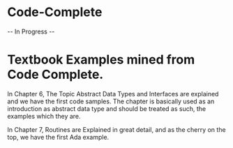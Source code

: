 # Code-Complete
-- In Progress -- 
# Textbook Examples mined from Code Complete.
In Chapter 6, The Topic Abstract Data Types and Interfaces are explained and we have the first code samples. The chapter is basically used as an introduction as abstract data type and should be treated as such, the examples which they are. 

In Chapter 7, Routines are Explained in great detail, and as the cherry on the top, we have the first Ada example.  
